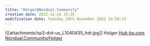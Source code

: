 ```yaml
---
title: "Holger@Nondual.Community"
creation date: 2022-11-24 15:35 
modification date: Tuesday 29th November 2022 14:50:33
---
```

![[attachments/xp3-dot-us_L1040435_hdr.jpg]]
Holger [Hub-bs.com](http://hub-bs.com)
[Nondual.Community/Holger](http://Nondual.Community/Holger)

